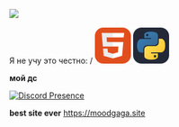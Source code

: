 ![](https://komarev.com/ghpvc/?username=moodgaga&color=lightgrey&style=for-the-badge)

Я не учу это честно: /
<img src='https://github.com/moodgaga/iconci/blob/main/iconci/HTML.svg' style='height: 64px; widht: auto;'> <img src='https://github.com/moodgaga/iconci/blob/main/iconci/Python-Dark.svg' style='height: 64px; widht: auto;'>

<b>мой дс</b>

[![Discord Presence](https://lanyard.cnrad.dev/api/396200163317776387)](https://discord.com/users/396200163317776387)

<b>best site ever</b>
https://moodgaga.site
